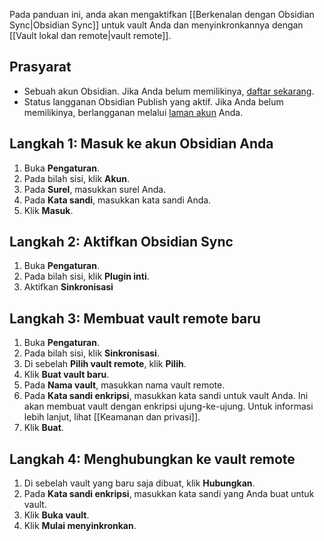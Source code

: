 Pada panduan ini, anda akan mengaktifkan  [[Berkenalan dengan Obsidian Sync|Obsidian Sync]] untuk vault Anda dan menyinkronkannya dengan [[Vault lokal dan remote|vault remote]].

## Prasyarat

- Sebuah akun Obsidian. Jika Anda belum memilikinya, [daftar sekarang](https://obsidian.md/account#mode=signup).
- Status langganan Obsidian Publish yang aktif. Jika Anda belum memilikinya, berlangganan melalui [laman akun](https://obsidian.md/account) Anda.

## Langkah 1: Masuk ke akun Obsidian Anda

1. Buka **Pengaturan**.
2. Pada bilah sisi, klik **Akun**.
3. Pada **Surel**, masukkan surel Anda.
4. Pada **Kata sandi**, masukkan kata sandi Anda.
5. Klik **Masuk**.

## Langkah 2: Aktifkan Obsidian Sync

1. Buka **Pengaturan**.
2. Pada bilah sisi, klik **Plugin inti**.
3. Aktifkan **Sinkronisasi**

## Langkah 3: Membuat vault remote baru

1. Buka **Pengaturan**.
2. Pada bilah sisi, klik **Sinkronisasi**.
3. Di sebelah **Pilih vault remote**, klik **Pilih**.
4. Klik **Buat vault baru**.
5. Pada **Nama vault**, masukkan nama vault remote.
6. Pada **Kata sandi enkripsi**, masukkan kata sandi untuk vault Anda. Ini akan membuat vault dengan enkripsi ujung-ke-ujung. Untuk informasi lebih lanjut, lihat [[Keamanan dan privasi]].
7. Klik **Buat**.

## Langkah 4: Menghubungkan ke vault remote

1. Di sebelah vault yang baru saja dibuat, klik **Hubungkan**.
2. Pada **Kata sandi enkripsi**, masukkan kata sandi yang Anda buat untuk vault.
3. Klik **Buka vault**.
4. Klik **Mulai menyinkronkan**.
